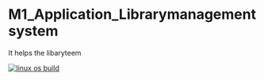 # M1_Application_Librarymanagementsystem
It helps the libaryteem

[![linux os build](https://github.com/rickwith13/M1_App_Employment_Management_System/actions/workflows/build_linux.yml/badge.svg)](https://github.com/rickwith13/M1_App_Employment_Management_System/actions/workflows/build_linux.yml)
